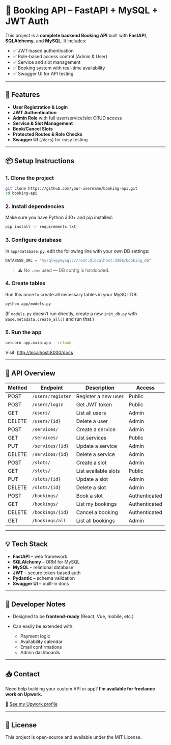 # 🧐 Booking API – FastAPI + MySQL + JWT Auth

This project is a **complete backend Booking API** built with **FastAPI**, **SQLAlchemy**, and **MySQL**. It includes:

* ✅ JWT-based authentication
* ✅ Role-based access control (Admin & User)
* ✅ Service and slot management
* ✅ Booking system with real-time availability
* ✅ Swagger UI for API testing

---

## 🚀 Features

* **User Registration & Login**
* **JWT Authentication**
* **Admin Role** with full user/service/slot CRUD access
* **Service & Slot Management**
* **Book/Cancel Slots**
* **Protected Routes & Role Checks**
* **Swagger UI** (`/docs`) for easy testing

---

## 📦 Setup Instructions

### 1. Clone the project

```bash
git clone https://github.com/your-username/booking-api.git
cd booking-api
```

### 2. Install dependencies

Make sure you have Python 3.10+ and pip installed:

```bash
pip install -r requirements.txt
```

### 3. Configure database

In `app/database.py`, edit the following line with your own DB settings:

```python
DATABASE_URL = "mysql+pymysql://root:@localhost:3306/booking_db"
```

> ⚠️ No `.env` used — DB config is hardcoded.

### 4. Create tables

Run this once to create all necessary tables in your MySQL DB:

```bash
python app/models.py
```

(If `models.py` doesn’t run directly, create a new `init_db.py` with `Base.metadata.create_all()` and run that.)

### 5. Run the app

```bash
uvicorn app.main:app --reload
```

Visit: [http://localhost:8000/docs](http://localhost:8000/docs)

---

## 🥪 API Overview

| Method | Endpoint          | Description          | Access        |
| ------ | ----------------- | -------------------- | ------------- |
| POST   | `/users/register` | Register a new user  | Public        |
| POST   | `/users/login`    | Get JWT token        | Public        |
| GET    | `/users/`         | List all users       | Admin         |
| DELETE | `/users/{id}`     | Delete a user        | Admin         |
| POST   | `/services/`      | Create a service     | Admin         |
| GET    | `/services/`      | List services        | Public        |
| PUT    | `/services/{id}`  | Update a service     | Admin         |
| DELETE | `/services/{id}`  | Delete a service     | Admin         |
| POST   | `/slots/`         | Create a slot        | Admin         |
| GET    | `/slots/`         | List available slots | Public        |
| PUT    | `/slots/{id}`     | Update a slot        | Admin         |
| DELETE | `/slots/{id}`     | Delete a slot        | Admin         |
| POST   | `/bookings/`      | Book a slot          | Authenticated |
| GET    | `/bookings/`      | List my bookings     | Authenticated |
| DELETE | `/bookings/{id}`  | Cancel a booking     | Authenticated |
| GET    | `/bookings/all`   | List all bookings    | Admin         |

---

## 💡 Tech Stack

* **FastAPI** – web framework
* **SQLAlchemy** – ORM for MySQL
* **MySQL** – relational database
* **JWT** – secure token-based auth
* **Pydantic** – schema validation
* **Swagger UI** – built-in docs

---

## 🤑 Developer Notes

* Designed to be **frontend-ready** (React, Vue, mobile, etc.)
* Can easily be extended with:

  * Payment logic
  * Availability calendar
  * Email confirmations
  * Admin dashboards

---

## 📥 Contact

Need help building your custom API or app?
**I’m available for freelance work on Upwork.**

🔗 [See my Upwork profile](https://www.upwork.com/freelancers/~01eaf709db878e0c02)

---

## 📖 License

This project is open-source and available under the MIT License.
